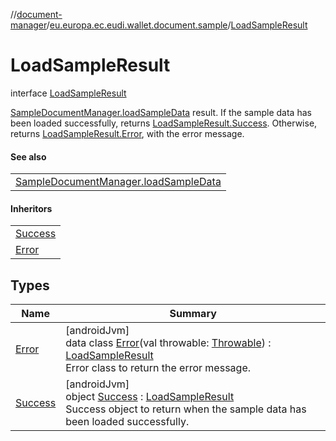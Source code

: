 //[document-manager](../../../index.md)/[eu.europa.ec.eudi.wallet.document.sample](../index.md)/[LoadSampleResult](index.md)

# LoadSampleResult

interface [LoadSampleResult](index.md)

[SampleDocumentManager.loadSampleData](../-sample-document-manager/load-sample-data.md) result. If the sample data has been loaded successfully, returns [LoadSampleResult.Success](-success/index.md). Otherwise, returns [LoadSampleResult.Error](-error/index.md), with the error message.

#### See also

| |
|---|
| [SampleDocumentManager.loadSampleData](../-sample-document-manager/load-sample-data.md) |

#### Inheritors

| |
|---|
| [Success](-success/index.md) |
| [Error](-error/index.md) |

## Types

| Name | Summary |
|---|---|
| [Error](-error/index.md) | [androidJvm]<br>data class [Error](-error/index.md)(val throwable: [Throwable](https://kotlinlang.org/api/latest/jvm/stdlib/kotlin/-throwable/index.html)) : [LoadSampleResult](index.md)<br>Error class to return the error message. |
| [Success](-success/index.md) | [androidJvm]<br>object [Success](-success/index.md) : [LoadSampleResult](index.md)<br>Success object to return when the sample data has been loaded successfully. |
